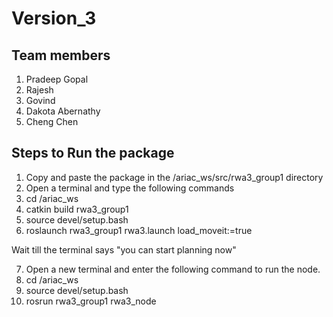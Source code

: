 # Version_3

## Team members
1. Pradeep Gopal
2. Rajesh 
3. Govind
4. Dakota Abernathy
5. Cheng Chen

## Steps to Run the package

1. Copy and paste the package in the /ariac_ws/src/rwa3_group1 directory
2. Open a terminal and type the following commands
3. cd /ariac_ws
4. catkin build rwa3_group1
5. source devel/setup.bash
6. roslaunch rwa3_group1 rwa3.launch load_moveit:=true

Wait till the terminal says "you can start planning now"

7. Open a new terminal and enter the following command to run the node.
8. cd /ariac_ws
9. source devel/setup.bash
10. rosrun rwa3_group1 rwa3_node
